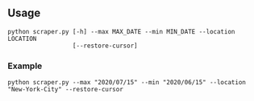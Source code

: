 ## Usage

```
python scraper.py [-h] --max MAX_DATE --min MIN_DATE --location LOCATION
                  [--restore-cursor]
```

### Example
 `python scraper.py --max "2020/07/15" --min "2020/06/15" --location "New-York-City" --restore-cursor`
